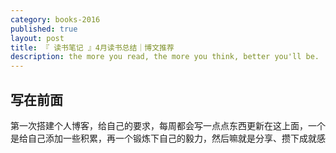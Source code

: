```yaml
---
category: books-2016
published: true
layout: post
title: 『 读书笔记 』4月读书总结｜博文推荐
description: the more you read, the more you think, better you'll be.
---
```


## 写在前面

第一次搭建个人博客，给自己的要求，每周都会写一点点东西更新在这上面，一个是给自己添加一些积累，再一个锻炼下自己的毅力，然后嘛就是分享、攒下成就感